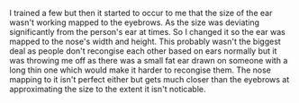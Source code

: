 I trained a few but then it started to occur to me that the size of the ear wasn't working mapped to the eyebrows. As the size was deviating significantly from the person's ear at times. So I changed it so the ear was mapped to the nose's width and height. This probably wasn't the biggest deal as people don't recongise each other based on ears normally but it was throwing me off as there was a small fat ear drawn on someone with a long thin one which would make it harder to recongise them. The nose mapping to it isn't perfect either but gets much closer than the eyebrows at approximating the size to the extent it isn't noticable.    